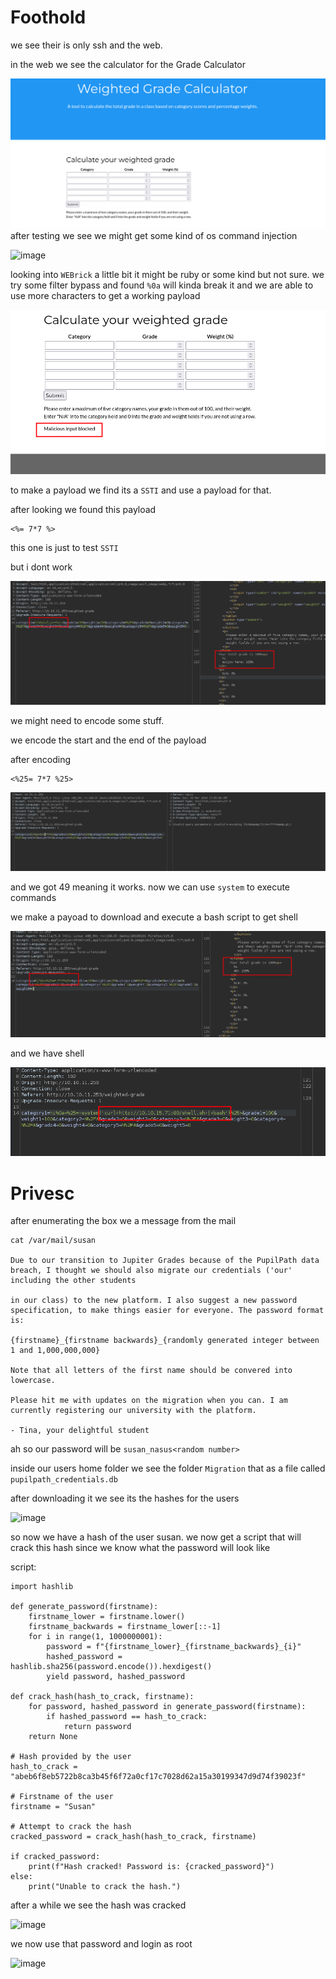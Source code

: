 

# Foothold 

we see their is only ssh and the web. 

in the web we see the calculator for the Grade Calculator

![image](https://github.com/suljov/CTF-Walkthroughs/blob/main/hackthebox/Boxes/Perfection/Screenshots/Pasted%20image%2020240303175253.png)
after testing we see we might get some kind of os command injection

![image]()

looking into `WEBrick` a little bit it might be ruby or some kind but not sure. we try some filter bypass and found `%0a` will kinda break it and we are able to use more characters to get a working payload 

![image](https://github.com/suljov/CTF-Walkthroughs/blob/main/hackthebox/Boxes/Perfection/Screenshots/Pasted%20image%2020240303175336.png)

to make a payload we find its a `SSTI` and use a payload for that.

after looking we found this payload 

```
<%= 7*7 %>
```

this one is just to test `SSTI`

but i dont work

![image](https://github.com/suljov/CTF-Walkthroughs/blob/main/hackthebox/Boxes/Perfection/Screenshots/Pasted%20image%2020240303180142.png)

we might need to encode some stuff.

we encode the start and the end of the payload

after encoding

```
<%25= 7*7 %25>
```


![image](https://github.com/suljov/CTF-Walkthroughs/blob/main/hackthebox/Boxes/Perfection/Screenshots/Pasted%20image%2020240303180520.png)

and we got 49 meaning it works. now we can use `system` to execute commands

we make a payoad to download and execute a bash script to get shell

![image](https://github.com/suljov/CTF-Walkthroughs/blob/main/hackthebox/Boxes/Perfection/Screenshots/Pasted%20image%2020240303180629.png)


and we have shell


![image](https://github.com/suljov/CTF-Walkthroughs/blob/main/hackthebox/Boxes/Perfection/Screenshots/Pasted%20image%2020240303180800.png)


# Privesc


after enumerating the box we a message from the mail

```
cat /var/mail/susan

Due to our transition to Jupiter Grades because of the PupilPath data breach, I thought we should also migrate our credentials ('our' including the other students

in our class) to the new platform. I also suggest a new password specification, to make things easier for everyone. The password format is:

{firstname}_{firstname backwards}_{randomly generated integer between 1 and 1,000,000,000}

Note that all letters of the first name should be convered into lowercase.

Please hit me with updates on the migration when you can. I am currently registering our university with the platform.

- Tina, your delightful student
```

ah so our password will be `susan_nasus<random number>`

inside our users home folder we see the folder `Migration` that as a file called `pupilpath_credentials.db`

after downloading it we see its the hashes for the users

![image]()

so now we have a hash of the user susan. we now get a script that will crack this hash since we know what the password will look like

script: 

```
import hashlib

def generate_password(firstname):
    firstname_lower = firstname.lower()
    firstname_backwards = firstname_lower[::-1]
    for i in range(1, 1000000001):
        password = f"{firstname_lower}_{firstname_backwards}_{i}"
        hashed_password = hashlib.sha256(password.encode()).hexdigest()
        yield password, hashed_password

def crack_hash(hash_to_crack, firstname):
    for password, hashed_password in generate_password(firstname):
        if hashed_password == hash_to_crack:
            return password
    return None

# Hash provided by the user
hash_to_crack = "abeb6f8eb5722b8ca3b45f6f72a0cf17c7028d62a15a30199347d9d74f39023f"

# Firstname of the user
firstname = "Susan"

# Attempt to crack the hash
cracked_password = crack_hash(hash_to_crack, firstname)

if cracked_password:
    print(f"Hash cracked! Password is: {cracked_password}")
else:
    print("Unable to crack the hash.")

```

after a while we see the hash was cracked

![image]()


we now use that password and login as root

![image]()
